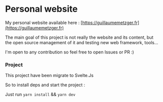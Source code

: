 # Personal website
My personal website available here : [https://guillaumemetzger.fr](https://guillaumemetzger.fr)

The main goal of this project is not really the website and its content, but the open source management of it and testing new web framework, tools... 

I'm open to any contribution so feel free to open Issues or PR :)

### Project

This project have been migrate to Svelte.Js

So to install deps and start the project :

Just run `yarn install` && `yarn dev`
